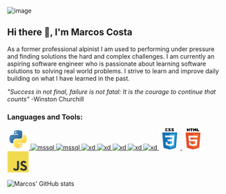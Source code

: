 ![image](https://sukutechnologies.com/wp-content/uploads/2020/05/software-solution-banner.jpg)

## Hi there 👋, I'm Marcos Costa

As a former professional alpinist I am used to performing under pressure and finding solutions the hard and complex challenges. I am currently an aspiring software engineer who is passionate about learning software solutions to solving real world problems. I strive to learn and improve daily building on what I have learned in the past. 

_"Success in not final, failure is not fatal: It is the courage to continue that counts"_ -Winston Churchill

### Languages and Tools:

<p align="left"> 
  <a href="https://www.python.org" target="_blank"> <img src="https://raw.githubusercontent.com/devicons/devicon/master/icons/python/python-original.svg" alt="python" width="50" height="50"/> </a> 
  <a href="https://numpy.org/" target="_blank"> <img src="https://numpy.org/images/logo.svg" alt="mssql" width="50" height="50"/> </a>
  <a href="https://matplotlib.org/" target="_blank"> <img src="https://matplotlib.org/_static/images/documentation.png" alt="mssql" width="50" height="50"/> </a>
    <a href="https://www.tensorflow.org/" target="_blank"> <img src="https://www.gstatic.com/devrel-devsite/prod/vb4911e76f75cbf10455736b1097dbb3769b606e3b49cb0474e4669a8e63a54e6/tensorflow/images/lockup.svg" alt="xd" width="50" height="50"/> </a>
  <a href="https://jupyter.org/" target="_blank"> <img src="https://jupyter.org/assets/homepage/main-logo.svg" alt="xd" width="50" height="50"/> </a>
  <a href="https://streamlit.io/" target="_blank"> <img src="https://docs.streamlit.io/logo.svg" alt="xd" width="50" height="50"/> </a>
  <a href="https://pandas.pydata.org/" target="_blank"> <img src="https://pandas.pydata.org/static/img/pandas_white.svg" alt="xd" width="50" height="50"/> </a>
  <a href="https://courses.nvidia.com/courses/course-v1:DLI+S-FX-01+V1/" target="_blank"> <img src="https://courses.nvidia.com/wp-content/themes/ibl-nvidia-wp-theme/inc/images/nvidia_logo.svg" alt="xd" width="50" height="50"/> </a>
  <a href="https://www.w3schools.com/css/" target="_blank"> <img src="https://raw.githubusercontent.com/devicons/devicon/master/icons/css3/css3-original-wordmark.svg" alt="css3" width="50" height="50"/> </a>
   <a href="https://www.w3.org/html/" target="_blank"> <img src="https://raw.githubusercontent.com/devicons/devicon/master/icons/html5/html5-original-wordmark.svg" alt="html5" width="50" height="50"/> </a>
  <a href="https://developer.mozilla.org/en-US/docs/Web/JavaScript" target="_blank"> <img src="https://raw.githubusercontent.com/devicons/devicon/master/icons/javascript/javascript-original.svg" alt="javascript" width="50" height="50"/> </a>
  
  
 </p>


![Marcos' GitHub stats](https://github-readme-stats.vercel.app/api?username=MCDF31&show_icons=true&theme=radical)

<!--
**MCDF31/MCDF31** is a ✨ _special_ ✨ repository because its `README.md` (this file) appears on your GitHub profile.

Here are some ideas to get you started:

- 🔭 I’m currently working on ...
- 🌱 I’m currently learning ...
- 👯 I’m looking to collaborate on ...
- 🤔 I’m looking for help with ...
- 💬 Ask me about ...
- 📫 How to reach me: ...
- 😄 Pronouns: ...
- ⚡ Fun fact: ...
-->
